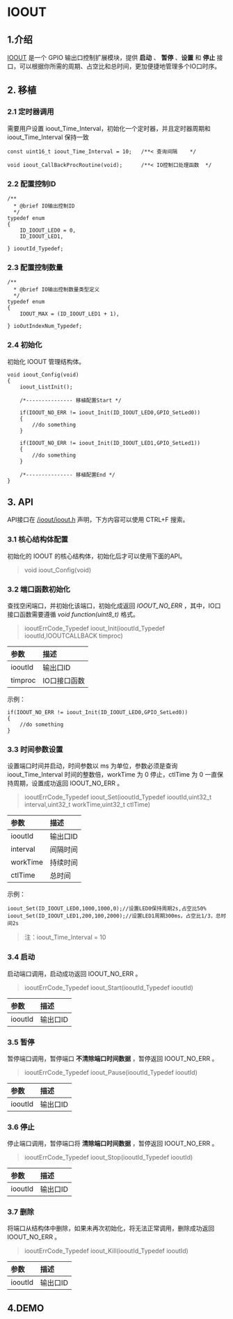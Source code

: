 # IOOUT


## 1.介绍
[IOOUT](https://github.com/redocCheng/IOOUT)  是一个 GPIO 输出口控制扩展模块，提供 **启动** 、 **暂停** 、**设置** 和 **停止** 接口，可以根据你所需的周期、占空比和总时间，更加便捷地管理多个IO口时序。


## 2. 移植


### 2.1 定时器调用
需要用户设置 ioout_Time_Interval，初始化一个定时器，并且定时器周期和 ioout_Time_Interval  保持一致
```
const uint16_t ioout_Time_Interval = 10;   /**< 查询间隔    */

void ioout_CallBackProcRoutine(void);	   /**< IO控制口处理函数  */
```

### 2.2 配置控制ID
```	
/**
  * @brief IO输出控制ID
  */
typedef enum
{
    ID_IOOUT_LED0 = 0,
	ID_IOOUT_LED1,

} iooutId_Typedef;
```

### 2.3 配置控制数量
```	
/**
  * @brief IO输出控制数量类型定义
  */
typedef enum
{
    IOOUT_MAX = (ID_IOOUT_LED1 + 1),

} ioOutIndexNum_Typedef;

```

### 2.4 初始化
初始化 IOOUT 管理结构体。
 
```
void ioout_Config(void)
{
    ioout_ListInit();

	/*--------------- 移植配置Start */
	
    if(IOOUT_NO_ERR != ioout_Init(ID_IOOUT_LED0,GPIO_SetLed0))
    {
		//do something
    }
	
	if(IOOUT_NO_ERR != ioout_Init(ID_IOOUT_LED1,GPIO_SetLed1))
    {
		//do something
    }

	/*--------------- 移植配置End */
}
```


## 3. API
API接口在 [/ioout/ioout.h](/ioout/ioout.h) 声明，下方内容可以使用 CTRL+F 搜索。

### 3.1 核心结构体配置
初始化的 IOOUT 的核心结构体，初始化后才可以使用下面的API。
> void ioout_Config(void)

### 3.2 端口函数初始化
查找空闲端口，并初始化该端口，初始化成返回 *IOOUT_NO_ERR* ，其中，IO口接口函数需要遵循 *void function(uint8_t)* 格式。
>iooutErrCode_Typedef ioout_Init(iooutId_Typedef iooutId,IOOUTCALLBACK timproc)


| 参数                |描述|
| :--------           |:--------  |
| iooutId             | 输出口ID | 
| timproc             | IO口接口函数 | 

示例：
```
if(IOOUT_NO_ERR != ioout_Init(ID_IOOUT_LED0,GPIO_SetLed0))
{
	//do something
}
```

### 3.3 时间参数设置
设置端口时间并启动，时间参数以 ms 为单位，参数必须是查询 ioout_Time_Interval  时间的整数倍，workTime 为 0 停止，ctlTime 为 0 一直保持周期，设置成功返回 IOOUT_NO_ERR 。

>iooutErrCode_Typedef ioout_Set(iooutId_Typedef iooutId,uint32_t interval,uint32_t workTime,uint32_t ctlTime)

| 参数                |描述|
| :--------           |:--------  |
| iooutId             | 输出口ID | 
| interval            | 间隔时间 | 
| workTime            | 持续时间 | 
| ctlTime             | 总时间 | 

示例：

```
ioout_Set(ID_IOOUT_LED0,1000,1000,0);//设置LED0保持周期2s,占空比50%
ioout_Set(ID_IOOUT_LED1,200,100,2000);//设置LED1周期300ms，占空比1/3，总时间2s
```
>注：ioout_Time_Interval  = 10

### 3.4 启动
启动端口调用，启动成功返回 IOOUT_NO_ERR 。
>iooutErrCode_Typedef ioout_Start(iooutId_Typedef iooutId)

| 参数                |描述|
| :--------           |:--------  |
| iooutId             | 输出口ID | 

### 3.5 暂停
暂停端口调用，暂停端口 **不清除端口时间数据** ，暂停返回 IOOUT_NO_ERR 。
>iooutErrCode_Typedef ioout_Pause(iooutId_Typedef iooutId)

| 参数                |描述|
| :--------           |:--------  |
| iooutId             | 输出口ID | 

### 3.6 停止
停止端口调用，暂停端口将 **清除端口时间数据** ，暂停返回 IOOUT_NO_ERR 。
>iooutErrCode_Typedef ioout_Stop(iooutId_Typedef iooutId)

| 参数                |描述|
| :--------           |:--------  |
| iooutId             | 输出口ID | 

### 3.7 删除
将端口从结构体中删除，如果未再次初始化，将无法正常调用，删除成功返回 IOOUT_NO_ERR 。
>iooutErrCode_Typedef ioout_Kill(iooutId_Typedef iooutId)

| 参数                |描述|
| :--------           |:--------  |
| iooutId             | 输出口ID | 

## 4.DEMO

